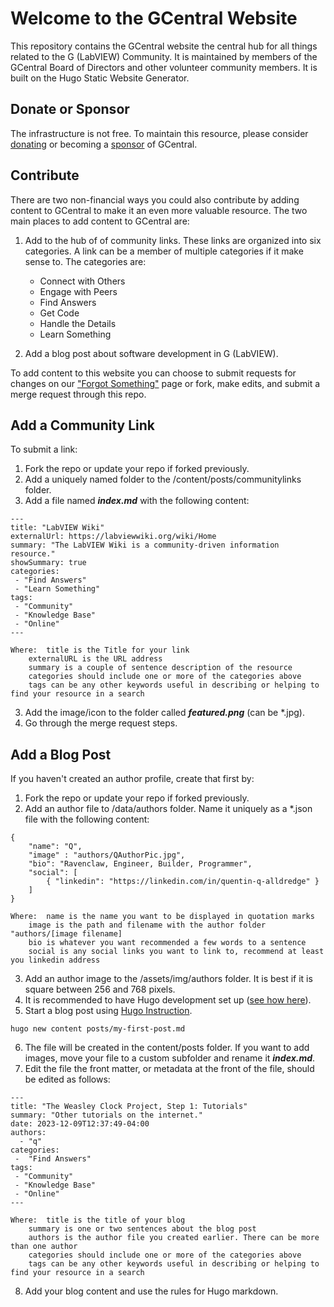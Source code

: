 # Welcome to the GCentral Website

This repository contains the GCentral website the central hub for all things related to the G (LabVIEW) Community. It is maintained by members of the GCentral Board of Directors and other volunteer community members. It is built on the Hugo Static Website Generator. 

## Donate or Sponsor

The infrastructure is not free. To maintain this resource, please consider [donating](https://www.gcentral.org/howtodonate) or becoming a [sponsor](https://www.gcentral.org/howtosponsor) of GCentral.

## Contribute

There are two non-financial ways you could also contribute by adding content to GCentral to make it an even more valuable resource. The two main places to add content to GCentral are:

 1. Add to the hub of of community links. These links are organized into six categories. A link can be a member of multiple categories if it make sense to. The categories are:
	- Connect with Others
	- Engage with Peers
	- Find Answers
	- Get Code
	- Handle the Details
	- Learn Something

 2. Add a blog post about software development in G (LabVIEW).
 
 To add content to this website you can choose to submit requests for changes on our ["Forgot Something"](https://www.gcentral.org/forgotsomething) page or fork, make edits, and submit a merge request through this repo.
 
 ## Add a Community Link
 
 To submit a link:
 1. Fork the repo or update your repo if forked previously.
 2. Add a uniquely named folder to the /content/posts/communitylinks folder.
 3. Add a file named ***index.md*** with the following content:
```
---
title: "LabVIEW Wiki"
externalUrl: https://labviewwiki.org/wiki/Home
summary: "The LabVIEW Wiki is a community-driven information resource."
showSummary: true
categories:
 - "Find Answers"
 - "Learn Something"
tags:
 - "Community"
 - "Knowledge Base"
 - "Online"
---
```
	Where:	title is the Title for your link
 		externalURL is the URL address
   		summary is a couple of sentence description of the resource
     	categories should include one or more of the categories above
    	tags can be any other keywords useful in describing or helping to find your resource in a search
 3. Add the image/icon to the folder called ***featured.png*** (can be *.jpg).
 4. Go through the merge request steps.

 ## Add a Blog Post
 If you haven't created an author profile, create that first by:
 1. Fork the repo or update your repo if forked previously.
 2. Add an author file to /data/authors folder. Name it uniquely as a *.json file with the following content:
```
{
    "name": "Q",
    "image" : "authors/QAuthorPic.jpg",
    "bio": "Ravenclaw, Engineer, Builder, Programmer",
    "social": [
        { "linkedin": "https://linkedin.com/in/quentin-q-alldredge" }
    ]
}
```
	Where:	name is the name you want to be displayed in quotation marks
 		image is the path and filename with the author folder "authors/[image filename]
  		bio is whatever you want recommended a few words to a sentence
   		social is any social links you want to link to, recommend at least you linkedin address
3. Add an author image to the /assets/img/authors folder.  It is best if it is square between 256 and 768 pixels.
4. It is recommended to have Hugo development set up ([see how here](https://gohugo.io/getting-started/quick-start/#Prerequisites)).
5. Start a blog post using [Hugo Instruction](https://gohugo.io/getting-started/quick-start/#add-content).
```
hugo new content posts/my-first-post.md
```
6. The file will be created in the content/posts folder. If you want to add images, move your file to a custom subfolder and rename it ***index.md***.
7. Edit the file the front matter, or metadata at the front of the file, should be edited as follows:
```
---
title: "The Weasley Clock Project, Step 1: Tutorials"
summary: "Other tutorials on the internet."
date: 2023-12-09T12:37:49-04:00
authors:
  - "q"
categories:
 -  "Find Answers"
tags:
 - "Community"
 - "Knowledge Base"
 - "Online"
---
```
	Where:	title is the title of your blog
		summary is one or two sentences about the blog post
  		authors is the author file you created earlier. There can be more than one author
		categories should include one or more of the categories above
    	tags can be any other keywords useful in describing or helping to find your resource in a search 
8. Add your blog content and use the rules for Hugo markdown.
